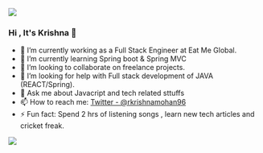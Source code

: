![](https://komarev.com/ghpvc/?username=programmer-krish)

### Hi , It's Krishna 👋


- 🔭 I’m currently working as a  Full Stack Engineer at Eat Me Global.
- 🌱 I’m currently learning Spring boot & Spring MVC
- 👯 I’m looking to collaborate on  freelance projects.
- 🤔 I’m looking for help with Full stack development of JAVA (REACT/Spring).
- 💬 Ask me about Javacript and tech related sttuffs
- 📫 How to reach me: [Twitter - @rkrishnamohan96](https://twitter.com/rkrishnamohan96)
- ⚡ Fun fact: Spend 2 hrs of listening songs , learn new tech articles and cricket freak.

<img src="https://github-readme-stats.vercel.app/api?username=programmer-krish&&show_icons=true&title_color=ffffff&icon_color=bb2acf&text_color=daf7dc&bg_color=151515">

